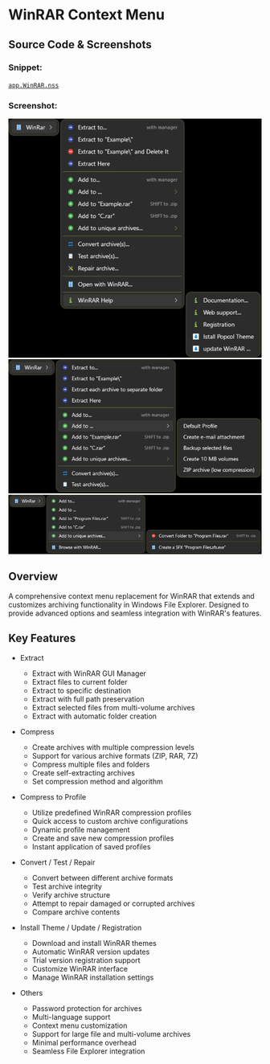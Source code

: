 # WinRAR Context Menu

## Source Code & Screenshots

### Snippet:
[`app.WinRAR.nss`](/ex3.archiver/app.WinRAR.nss)

### Screenshot:
![Screenshot 1](/ex3.archiver/app.WinRAR.1.png)
![Screenshot 2](/ex3.archiver/app.WinRAR.2.png)
![Screenshot 3](/ex3.archiver/app.WinRAR.3.png)

## Overview 
A comprehensive context menu replacement for WinRAR that extends and customizes archiving functionality in Windows File Explorer. Designed to provide advanced options and seamless integration with WinRAR's features.

## Key Features
- Extract
  - Extract with WinRAR GUI Manager
  - Extract files to current folder
  - Extract to specific destination
  - Extract with full path preservation
  - Extract selected files from multi-volume archives
  - Extract with automatic folder creation

- Compress
  - Create archives with multiple compression levels
  - Support for various archive formats (ZIP, RAR, 7Z)
  - Compress multiple files and folders
  - Create self-extracting archives
  - Set compression method and algorithm

- Compress to Profile
  - Utilize predefined WinRAR compression profiles
  - Quick access to custom archive configurations
  - Dynamic profile management
  - Create and save new compression profiles
  - Instant application of saved profiles

- Convert / Test / Repair
  - Convert between different archive formats
  - Test archive integrity
  - Verify archive structure
  - Attempt to repair damaged or corrupted archives
  - Compare archive contents

- Install Theme / Update / Registration
  - Download and install WinRAR themes
  - Automatic WinRAR version updates
  - Trial version registration support
  - Customize WinRAR interface
  - Manage WinRAR installation settings

- Others
  - Password protection for archives
  - Multi-language support
  - Context menu customization
  - Support for large file and multi-volume archives
  - Minimal performance overhead
  - Seamless File Explorer integration